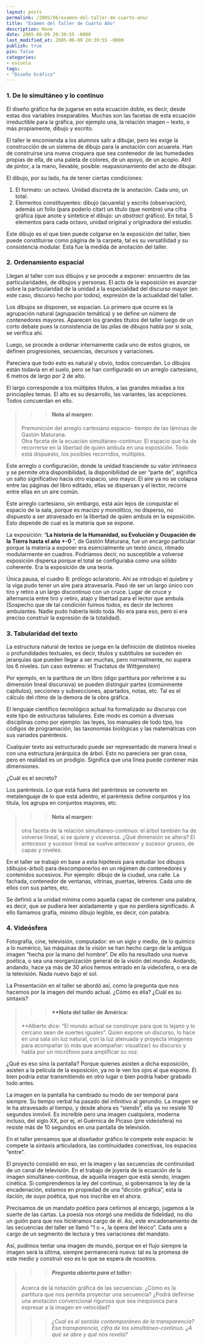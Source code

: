 ```yaml
---
layout: posts
permalink: /2005/06/examen-del-taller-de-cuarto-ano/
title: "Exámen del Taller de Cuarto Año"
description: None
date: 2005-06-09 20:39:55 -0000
last_modified_at: 2005-06-09 20:39:55 -0000
publish: true
pin: false
categories:
- escuela
tags:
- "Diseño Gráfico"
---
```

### 1\. De lo simultáneo y lo continuo

El diseño gráfico ha de jugarse en esta ecuación doble, es decir, desde estas dos variables inseparables. Muchas son las facetas de esta ecuación irreductible para la gráfica, por ejemplo una, la relación imagen – texto, o más propiamente, dibujo y escrito.

El taller le encomienda a los alumnos salir a dibujar, pero les exige la construcción de un sistema de dibujo para la anotación con acuarela. Han de construirse una nueva croquera que sea contenedor de las humedades propias de ella, de una paleta de colores, de un apoyo, de un acopio. Atril de pintor, a la mano, llevable, posible: reapasionamiento del acto de dibujar.

El dibujo, por su lado, ha de tener ciertas condiciones:

  1. El formato: un octavo. Unidad discreta de la anotación. Cada uno, un total.
  2. Elementos constituyentes: dibujo (acuarela) y escrito (observación), además un folio (para poderlo citar) un título (que nombre) una cifra gráfica (que anote y sintetice el dibujo: un _abstract_ gráfico). En total, 5 elementos para cada octavo, unidad original y originadora del estudio.

Este dibujo es el que bien puede colgarse en la exposición del taller, bien puede constituirse como página de la carpeta, tal es su versatilidad y su consistencia modular. Esta fue la medida de anotación del taller.

### 2\. Ordenamiento espacial

Llegan al taller con sus dibujos y se procede a exponer: encuentro de las particularidades, de dibujos y personas. El acto de la exposición es avanzar sobre la particularidad de la unidad a la especialidad del discurso mayor (en este caso, discurso hecho por todos), expresión de la actualidad del taller.

Los dibujos se disponen, se espacian. Lo primero que ocurre es la agrupación natural (agrupación temática) y se define un número de contenedores mayores. Aparecen los grandes títulos del taller luego de un corto debate pues la consistencia de las pilas de dibujos habla por sí sola, se verifica ahí.

Luego, se procede a ordenar internamente cada uno de estos grupos, se definen progresiones, secuencias, decursos y variaciones.

Pareciera que todo esto es natural y obvio, todos concuerdan. Lo dibujos están todavía en el suelo, pero se han configurado en un arreglo cartesiano, 6 metros de largo por 2 de alto.

El largo corresponde a los múltiples títulos, a las grandes miradas a los princiaples temas. El alto es su desarrollo, las variantes, las acepciones. Todos concuerdan en ello.

> > > #### Nota al margen:  
> Premonición del arreglo cartesiano espacio- tiempo de las láminas de Gastón Maturana.  
> Otra faceta de la ecuación simultáneo-continuo: El espacio que ha de recorrerse en la libertad de quien ambula en una exposición. Todo está dispuesto, los posibles recorridos, múltiples.

Este arreglo o configuración, donde la unidad trasciende su valor intrínseco y se permite otra disponibilidad, la disponibilidad de ser “parte de”, significa un salto significativo hacia otro espacio, uno mayor. El aire ya no se colapsa entre las páginas del libro editado, ellas se dispersan y el lector, recorre entre ellas en un aire común.

Este arreglo cartesiano, sin embargo, está aún lejos de conquistar el espacio de la sala, porque es macizo y monolítico, no disperso, no dispuesto a ser atravesado en la libertad de quien ambula en la exposición. Esto depende de cual es la materia que se expone.

La exposición: “**La historia de la Humanidad, su Evolución y Ocupación de la Tierra hasta el año +-0** ”, de Gastón Maturana, fue un encargo particular porque la materia a exponer era esencialmente un texto único, ritmado modularmente en cuadros. Podríamos decir, no susceptible a volverse exposición dispersa porque el total se configuraba como una sólido coherente. Era la exposición de una teoría.

Única pausa, el cuadro 8: prólogo aclaratorio. Ahí se introdujo el quiebre y la viga pudo tener un aire para atravesarla. Pasó de ser un largo único con tiro y retiro a un largo discontinuo con un cruce. Lugar de cruce y alternancia entre tiro y retiro, atajo y libertad para el lector que ambula. (Sospecho que de tal condición fuimos todos, es decir de lectores ambulantes. Nadie pudo haberla leído toda. No era para eso, pero sí era preciso construir la expresión de la totalidad).

### 3\. Tabularidad del texto

La estructura natural de textos se juega en la definición de distintos niveles o profundidades textuales, es decir, títulos y subtítulos se suceden en jerarquías que pueden llegar a ser muchas, pero normalmente, no supera los 6 niveles. (un caso extremo: el Tractatus de Wittgenstein)

Por ejemplo, en la partitura de un libro (digo partitura por referirme a su dimensión lineal discursiva) se pueden distinguir partes (comúnmente capítulos), secciones y subsecciones, apartados, notas, etc. Tal es el cálculo del ritmo de la demora de la obra gráfica.

El lenguaje científico tecnológico actual ha formalizado su discurso con este tipo de estructuras tabulares. Este modo es común a diversas disciplinas como por ejemplo: las leyes, los manuales de todo tipo, los códigos de programación, las taxonomías biológicas y las matemáticas con sus variados paréntesis.

Cualquier texto así estructurado puede ser representado de manera lineal o con una estructura jerárquica de árbol. Esto no pareciera ser gran cosa, pero en realidad es un prodigio. Significa que una línea puede contener más dimensiones.

¿Cuál es el secreto?

Los paréntesis. Lo que está fuera del paréntesis se convierte en metalenguaje de lo que está adentro, el paréntesis define conjuntos y los titula, los agrupa en conjuntos mayores, etc.

> > > #### Nota al margen:  
> otra faceta de la relación simultáneo-continuo: el árbol también ha de volverse lineal, si se quiere y viceversa. ¿Qué dimensión se altera? El antecesor y sucesor lineal se vuelve antecesor y sucesor grueso, de capas y niveles.

En el taller se trabajó en base a esta hipótesis para estudiar los dibujos (dibujos-árbol) para descomponerlos en un régimen de contenedores y contenidos sucesivos. Por ejemplo: dibujo de la ciudad, una calle. La fachada, contenedor de ventanas, vitrinas, puertas, letreros. Cada uno de ellos con sus partes, etc.

Se definió a la unidad mínima como aquella capaz de contener una palabra, es decir, que se pudiera leer aisladamente y que no perdiera significado. A ello llamamos grafía, mínimo dibujo legible, es decir, con palabra.

### 4\. Videósfera

Fotografía, cine, televisión, computador: en un siglo y medio, de lo químico a lo numérico, las máquinas de la visión se han hecho cargo de la antigua imagen “hecha por la mano del hombre”. De ello ha resultado una nueva poética, o sea una reorganización general de la visión del mundo. Andando, andando, hace ya más de 30 años hemos entrado en la videósfera, o era de la televisión. Nada nuevo bajo el sol.

La Presentación en el taller se abordó así, como la pregunta que nos hacemos por la imagen del mundo actual. ¿Cómo es ella? ¿Cuál es su sintaxis?

> > > #### **Nota del taller de América:  
> **Alberto dice: “El mundo actual se construye para que lo lejano y lo cercano sean de suertes iguales”. Quien expone un discurso, lo hace en una sala sin luz natural, con la luz atenuada y proyecta imágenes para acompañar (o más que acompañar: visualizar) su discurso y habla por un micrófono para amplificar su voz.

¿Qué es eso sino la pantalla? Porque quienes asisten a dicha exposición, asisten a la película de la exposición, ya no le ven los ojos al que expone. Él bien podría estar transmitiendo en otro lugar o bien podría haber grabado todo antes.  
  
La imagen en la pantalla ha cambiado su modo de ser temporal para siempre. Su tiempo verbal ha pasado del infinitivo al gerundio. La imagen se le ha atravesado al tiempo, y desde ahora es “siendo”, ella ya no resiste 10 segundos inmóvil. Es increíble pero una imagen cualquiera, moderna incluso, del siglo XX, por ej. el Guérnica de Picaso (pre videósfera) no resiste más de 10 segundos en una pantalla de televisión.

En el taller pensamos que al diseñador gráfico le compete este espacio: le compete la sintaxis articuladora, las continuidades conectivas, los espacios “entre”.

El proyecto consistió en eso, en la imagen y las secuencias de continuidad de un canal de televisión. En el trabajo de joyería de la ecuación de la imagen simultáneo-continua, de aquella imagen que está siendo, imagen cinética. Si comprendemos la ley del continuo, si gobernamos la ley de la encadenación, estamos en propiedad de una “dicción gráfica”, esta la ilación, de suyo poética, que nos inscribe en el ahora.

Precisamos de un mandato poético para ceñirnos al encargo, jugamos a la suerte de las cartas. La poesía nos otorgó una medida de fidelidad, no dio un guión para que nos hiciéramos cargo de él. Así, este encadenamiento de las secuencias del taller se llamó “1 o +, la ópera del léxico”. Cada uno a cargo de un segmento de lectura y tres variaciones del mandato.

Así, pudimos tentar una imagen de mundo, porque en el flujo siempre la imagen será la última, siempre permanecerá nueva: tal es la promesa de este medio y construir eso es lo que se espera de nosotros.

> > > ##### **Pregunta abierta para el taller:**  
> Acerca de la notación gráfica de las secuencias: ¿Cómo es la partitura que nos permita proyectar una secuencia? ¿Podrá definirse una anotación convencional rigurosa que sea inequívoca para expresar a la imagen en velocidad?
>>>
>>> ###### ¿Cual es el sentido contemporáneo de la transparencia? Esa transparencia, cifra de los simultáneo-continuo. ¿A qué se abre y qué nos revela?
